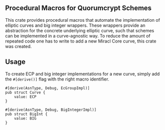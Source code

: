 ## Procedural Macros for Quorumcrypt Schemes

This crate provides procedural macros that automate the implementation of elliptic curves and big integer wrappers. These wrappers provide an abstraction for the concrete underlying elliptic curve, such that schemes can be implemented in a curve-agnostic way. To reduce the amount of repeated code one has to write to add a new Miracl Core curve, this crate was created.

## Usage
To create ECP and big integer implementations for a new curve, simply add the `#[derive()]` flag with the right macro identifier.

    #[derive(AsnType, Debug, EcGroupImpl)]
    pub struct Curve {
        value: ECP
    }

    #[derive(AsnType, Debug, BigIntegerImpl)]
    pub struct BigInt {
        value: BIG
    }
